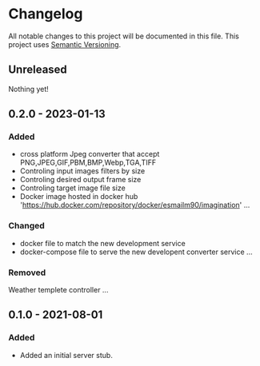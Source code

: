# Changelog

All notable changes to this project will be documented in this file.
This project uses [Semantic Versioning](https://semver.org/spec/v2.0.0.html).

## Unreleased
Nothing yet!

## 0.2.0 - 2023-01-13

### Added
* cross platform Jpeg converter that accept PNG,JPEG,GIF,PBM,BMP,Webp,TGA,TIFF
* Controling input images filters by size
* Controling desired output frame size
* Controling target image file size
* Docker image hosted in docker hub 'https://hub.docker.com/repository/docker/esmailm90/imagination'
...

### Changed
* docker file to match the new development service
* docker-compose file to serve the new developent converter service
...

### Removed
Weather templete controller
...



## 0.1.0 - 2021-08-01

### Added

- Added an initial server stub.
